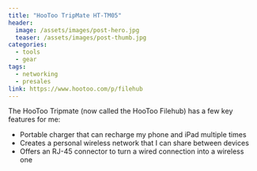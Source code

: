 ```yaml
---
title: "HooToo TripMate HT-TM05"
header:
  image: /assets/images/post-hero.jpg
  teaser: /assets/images/post-thumb.jpg
categories:
  - tools
  - gear
tags:
  - networking
  - presales
link: https://www.hootoo.com/p/filehub
---
```


The HooToo Tripmate (now called the HooToo Filehub) has a few key features for me:

- Portable charger that can recharge my phone and iPad multiple times
- Creates a personal wireless network that I can share between devices
- Offers an RJ-45 connector to turn a wired connection into a wireless one
